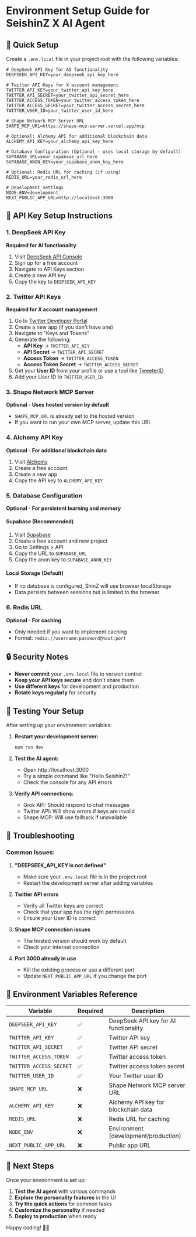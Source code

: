 # Environment Setup Guide for SeishinZ X AI Agent

## 🚀 Quick Setup

Create a `.env.local` file in your project root with the following variables:

```env
# DeepSeek API Key for AI functionality
DEEPSEEK_API_KEY=your_deepseek_api_key_here

# Twitter API Keys for X account management
TWITTER_API_KEY=your_twitter_api_key_here
TWITTER_API_SECRET=your_twitter_api_secret_here
TWITTER_ACCESS_TOKEN=your_twitter_access_token_here
TWITTER_ACCESS_SECRET=your_twitter_access_secret_here
TWITTER_USER_ID=your_twitter_user_id_here

# Shape Network MCP Server URL
SHAPE_MCP_URL=https://shape-mcp-server.vercel.app/mcp

# Optional: Alchemy API for additional blockchain data
ALCHEMY_API_KEY=your_alchemy_api_key_here

# Database Configuration (Optional - uses local storage by default)
SUPABASE_URL=your_supabase_url_here
SUPABASE_ANON_KEY=your_supabase_anon_key_here

# Optional: Redis URL for caching (if using)
REDIS_URL=your_redis_url_here

# Development settings
NODE_ENV=development
NEXT_PUBLIC_APP_URL=http://localhost:3000
```

## 🔑 API Key Setup Instructions

### 1. DeepSeek API Key
**Required for AI functionality**

1. Visit [DeepSeek API Console](https://platform.deepseek.com/)
2. Sign up for a free account
3. Navigate to API Keys section
4. Create a new API key
5. Copy the key to `DEEPSEEK_API_KEY`

### 2. Twitter API Keys
**Required for X account management**

1. Go to [Twitter Developer Portal](https://developer.twitter.com/en/portal/dashboard)
2. Create a new app (if you don't have one)
3. Navigate to "Keys and Tokens"
4. Generate the following:
   - **API Key** → `TWITTER_API_KEY`
   - **API Secret** → `TWITTER_API_SECRET`
   - **Access Token** → `TWITTER_ACCESS_TOKEN`
   - **Access Token Secret** → `TWITTER_ACCESS_SECRET`
5. Get your **User ID** from your profile or use a tool like [TweeterID](https://tweeterid.com/)
6. Add your User ID to `TWITTER_USER_ID`

### 3. Shape Network MCP Server
**Optional - Uses hosted version by default**

- `SHAPE_MCP_URL` is already set to the hosted version
- If you want to run your own MCP server, update this URL

### 4. Alchemy API Key
**Optional - For additional blockchain data**

1. Visit [Alchemy](https://www.alchemy.com/)
2. Create a free account
3. Create a new app
4. Copy the API key to `ALCHEMY_API_KEY`

### 5. Database Configuration
**Optional - For persistent learning and memory**

#### Supabase (Recommended)
1. Visit [Supabase](https://supabase.com/)
2. Create a free account and new project
3. Go to Settings > API
4. Copy the URL to `SUPABASE_URL`
5. Copy the anon key to `SUPABASE_ANON_KEY`

#### Local Storage (Default)
- If no database is configured, ShinZ will use browser localStorage
- Data persists between sessions but is limited to the browser

### 6. Redis URL
**Optional - For caching**

- Only needed if you want to implement caching
- Format: `redis://username:password@host:port`

## 🔒 Security Notes

- **Never commit** your `.env.local` file to version control
- **Keep your API keys secure** and don't share them
- **Use different keys** for development and production
- **Rotate keys regularly** for security

## 🧪 Testing Your Setup

After setting up your environment variables:

1. **Restart your development server:**
   ```bash
   npm run dev
   ```

2. **Test the AI agent:**
   - Open http://localhost:3000
   - Try a simple command like "Hello SeishinZ!"
   - Check the console for any API errors

3. **Verify API connections:**
   - Grok API: Should respond to chat messages
   - Twitter API: Will show errors if keys are invalid
   - Shape MCP: Will use fallback if unavailable

## 🚨 Troubleshooting

### Common Issues:

1. **"DEEPSEEK_API_KEY is not defined"**
   - Make sure your `.env.local` file is in the project root
   - Restart the development server after adding variables

2. **Twitter API errors**
   - Verify all Twitter keys are correct
   - Check that your app has the right permissions
   - Ensure your User ID is correct

3. **Shape MCP connection issues**
   - The hosted version should work by default
   - Check your internet connection

4. **Port 3000 already in use**
   - Kill the existing process or use a different port
   - Update `NEXT_PUBLIC_APP_URL` if you change the port

## 📝 Environment Variables Reference

| Variable | Required | Description |
|----------|----------|-------------|
| `DEEPSEEK_API_KEY` | ✅ | DeepSeek API key for AI functionality |
| `TWITTER_API_KEY` | ✅ | Twitter API key |
| `TWITTER_API_SECRET` | ✅ | Twitter API secret |
| `TWITTER_ACCESS_TOKEN` | ✅ | Twitter access token |
| `TWITTER_ACCESS_SECRET` | ✅ | Twitter access token secret |
| `TWITTER_USER_ID` | ✅ | Your Twitter user ID |
| `SHAPE_MCP_URL` | ❌ | Shape Network MCP server URL |
| `ALCHEMY_API_KEY` | ❌ | Alchemy API key for blockchain data |
| `REDIS_URL` | ❌ | Redis URL for caching |
| `NODE_ENV` | ❌ | Environment (development/production) |
| `NEXT_PUBLIC_APP_URL` | ❌ | Public app URL |

## 🎯 Next Steps

Once your environment is set up:

1. **Test the AI agent** with various commands
2. **Explore the personality features** in the UI
3. **Try the quick actions** for common tasks
4. **Customize the personality** if needed
5. **Deploy to production** when ready

Happy coding! 🚀✨ 